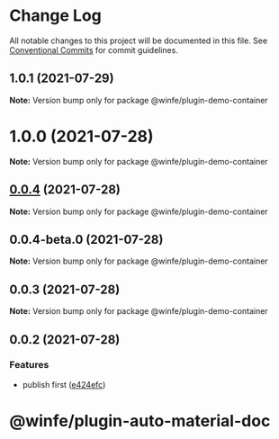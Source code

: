 # Change Log

All notable changes to this project will be documented in this file.
See [Conventional Commits](https://conventionalcommits.org) for commit guidelines.

## 1.0.1 (2021-07-29)

**Note:** Version bump only for package @winfe/plugin-demo-container





# 1.0.0 (2021-07-28)

**Note:** Version bump only for package @winfe/plugin-demo-container





## [0.0.4](https://github.com/cool-fe/winex-cli/compare/@winfe/plugin-demo-container@0.0.4-beta.0...@winfe/plugin-demo-container@0.0.4) (2021-07-28)

**Note:** Version bump only for package @winfe/plugin-demo-container





## 0.0.4-beta.0 (2021-07-28)

**Note:** Version bump only for package @winfe/plugin-demo-container





## 0.0.3 (2021-07-28)

**Note:** Version bump only for package @winfe/plugin-demo-container





## 0.0.2 (2021-07-28)


### Features

* publish first ([e424efc](https://github.com/cool-fe/winex-cli/commit/e424efcc463b73df47f0279e06c91c0ca3614ab4))





# @winfe/plugin-auto-material-doc
